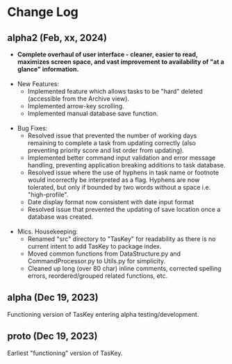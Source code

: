 # Change Log

## alpha2 (Feb, xx, 2024)

<ul>
	<li><b>Complete overhaul of user interface - cleaner, easier to read, maximizes screen space, and vast improvement to availability of "at a glance" information.</b></li>
	<br><li>New Features:
		<ul>
			<li>Implemented feature which allows tasks to be "hard" deleted 
			(accessible from the Archive view).</li>
			<li>Implemented arrow-key scrolling.</li>
			<li>Implemented manual database save function.</li>
		</ul>
	</li>
	<br><li>Bug Fixes:
		<ul>
			<li>Resolved issue that prevented the number of working days remaining to
				complete a task from updating correctly (also preventing priority score and list order from updating).</li>
			<li>Implemented better command input validation and error message handling, preventing application breaking additions to task database.</li>
			<li>Resolved issue where the use of hyphens in task name or footnote would incorrectly be interpreted as a flag. Hyphens are now tolerated, but only if bounded by two words without a space i.e. "high-profile".</li>
			<li>Date display format now consistent with date input format</li>
			<li>Resolved issue that prevented the updating of save location once a database was created.</li>
		</ul>
	</li>
	<br><li>Mics. Housekeeping:
		<ul>
			<li>Renamed "src" directory to "TasKey" for readability as there is no current intent to add TasKey to package index.</li>
			<li>Moved common functions from DataStructure.py and CommandProcessor.py to Utils.py for simplicity.</li>
			<li>Cleaned up long (over 80 char) inline comments, corrected spelling errors, reordered/grouped related functions, etc.</li>
		</ul>
	</li>
</ul>


## alpha (Dec 19, 2023)

Functioning version of TasKey entering alpha testing/development.

## proto (Dec 19, 2023)

Earliest "functioning" version of TasKey.
